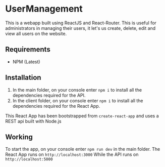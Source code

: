 # UserManagement
This is a webapp built using ReactJS and React-Router. This is useful for administrators in managing their users, it let's us create, delete, edit and view all users on the website.

## Requirements
- NPM (Latest)

## Installation
1) In the main folder, on your console enter `npm i` to install all the dependencies required for the API.
2) In the client folder, on your console enter `npm i` to install all the dependencies required for the React App.

This React App has been bootstrapped from `create-react-app` and uses a REST api built with Node.js

## Working
To start the app, on your console enter `npm run dev` in the main folder.
The React App runs on `http://localhost:3000`
While the API runs on `http://localhost:5000`

